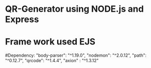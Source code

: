 # QR-Generator using  NODE.js and Express 
# Frame work used EJS 
#Dependency:  "body-parser": "^1.19.0",
              "nodemon": "^2.0.12",
              "path": "^0.12.7",
              "qrcode": "^1.4.4",
              "axion" : "^1.3.12"
